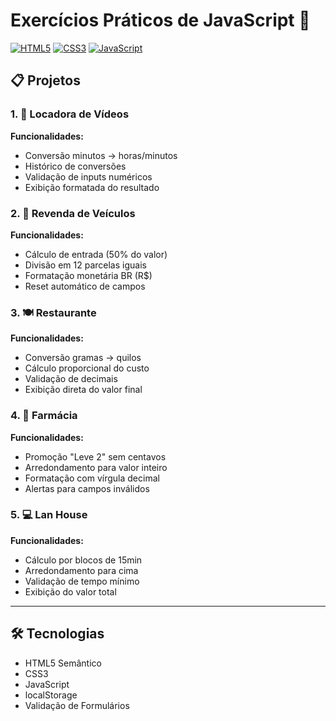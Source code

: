 # Exercícios Práticos de JavaScript 🚀

[![HTML5](https://img.shields.io/badge/HTML5-E34F26?style=flat&logo=html5&logoColor=white)](https://developer.mozilla.org/pt-BR/docs/Web/HTML) [![CSS3](https://img.shields.io/badge/CSS3-1572B6?style=flat&logo=css3&logoColor=white)](https://developer.mozilla.org/pt-BR/docs/Web/CSS) [![JavaScript](https://img.shields.io/badge/JavaScript-F7DF1E?style=flat&logo=javascript&logoColor=black)](https://developer.mozilla.org/pt-BR/docs/Web/JavaScript)

## 📋 Projetos

### 1. 🎥 **Locadora de Vídeos**  
**Funcionalidades:**  
- Conversão minutos → horas/minutos  
- Histórico de conversões  
- Validação de inputs numéricos  
- Exibição formatada do resultado  

### 2. 🚗 **Revenda de Veículos**  
**Funcionalidades:**  
- Cálculo de entrada (50% do valor)  
- Divisão em 12 parcelas iguais  
- Formatação monetária BR (R$)  
- Reset automático de campos  

### 3. 🍽️ **Restaurante**  
**Funcionalidades:**  
- Conversão gramas → quilos  
- Cálculo proporcional do custo  
- Validação de decimais  
- Exibição direta do valor final  

### 4. 💊 **Farmácia**  
**Funcionalidades:**  
- Promoção "Leve 2" sem centavos  
- Arredondamento para valor inteiro  
- Formatação com vírgula decimal  
- Alertas para campos inválidos  

### 5. 💻 **Lan House**  
**Funcionalidades:**  
- Cálculo por blocos de 15min  
- Arredondamento para cima  
- Validação de tempo mínimo  
- Exibição do valor total  

---

## 🛠️ **Tecnologias**  
- HTML5 Semântico  
- CSS3  
- JavaScript   
- localStorage  
- Validação de Formulários  
